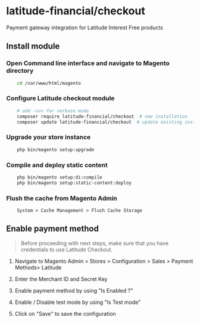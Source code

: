 # latitude-financial/checkout

Payment gateway integration for Latitude Interest Free products

## Install module

### Open Command line interface and navigate to Magento directory

```sh
    cd /var/www/html/magento
```

### Configure Latitude checkout module

```sh
    # add -vvv for verbose mode
    composer require latitude-financial/checkout  # new installation
    composer update latitude-financial/checkout  # update existing installation
```

### Upgrade your store instance 

```sh
    php bin/magento setup:upgrade
```

### Compile and deploy static content

```sh
    php bin/magento setup:di:compile
    php bin/magento setup:static-content:deploy
```

### Flush the cache from Magento Admin

```
    System > Cache Management > Flush Cache Storage
```

## Enable payment method

> Before proceeding with next steps, make sure that you have credentials to use Latitude Checkout.


1. Navigate to Magento Admin > Stores > Configuration > Sales > Payment Methods> Latitude

2. Enter the Merchant ID and Secret Key

3. Enable payment method by using "Is Enabled ?"

4. Enable / Disable test mode by using "Is Test mode"

5. Click on "Save" to save the configuration
